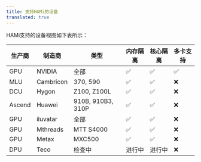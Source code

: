 ```yaml
---
title: 支持HAMi的设备
translated: true
---
```


HAMi支持的设备视图如下表所示：

| 生产商      | 制造商     | 类型        | 内存隔离       | 核心隔离       | 多卡支持         |
|-------------|------------|-------------|-----------|---------------|-------------------|
| GPU         | NVIDIA     | 全部        | ✅              | ✅            | ✅                |
| MLU         | Cambricon  | 370, 590    | ✅              | ✅            | ❌                |
| DCU         | Hygon      | Z100, Z100L | ✅              | ✅            | ❌                |
| Ascend      | Huawei     | 910B, 910B3, 310P  | ✅              | ✅            | ❌                |
| GPU         | iluvatar   | 全部        | ✅              | ✅            | ❌                |
| GPU         | Mthreads   | MTT S4000   | ✅              | ✅            | ❌                |
| GPU         | Metax      | MXC500      | ✅              | ✅            | ❌                |
| DPU         | Teco       | 检查中      | 进行中         | 进行中        | ❌                |